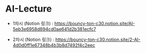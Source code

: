 # AI-Lecture

* 1차시 (Notion 링크) : https://bouncy-ton-c30.notion.site/AI-5eb3e6958d894cd0ae641d2b381ecfc7

* 2차시 (Notion 링크) : https://bouncy-ton-c30.notion.site/2-AI-4d0d0ff1e67348b4b3b8d7492f4c2eec
